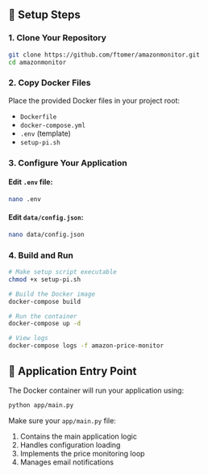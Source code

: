 
## 🚀 Setup Steps

### 1. Clone Your Repository
```bash
git clone https://github.com/ftomer/amazonmonitor.git
cd amazonmonitor
```

### 2. Copy Docker Files
Place the provided Docker files in your project root:
- `Dockerfile`
- `docker-compose.yml`
- `.env` (template)
- `setup-pi.sh`

### 3. Configure Your Application

#### Edit `.env` file:
```bash
nano .env
```

#### Edit `data/config.json`:
```bash
nano data/config.json
```

### 4. Build and Run
```bash
# Make setup script executable
chmod +x setup-pi.sh

# Build the Docker image
docker-compose build

# Run the container
docker-compose up -d

# View logs
docker-compose logs -f amazon-price-monitor
```

## 🔧 Application Entry Point

The Docker container will run your application using:
```bash
python app/main.py
```

Make sure your `app/main.py` file:
1. Contains the main application logic
2. Handles configuration loading
3. Implements the price monitoring loop
4. Manages email notifications
